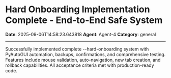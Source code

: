 # Hard Onboarding Implementation Complete - End-to-End Safe System

**Date**: 2025-09-06T14:58:23.643818
**Agent**: Agent-4
**Category**: general

---

Successfully implemented complete --hard-onboarding system with PyAutoGUI automation, backups, confirmations, and comprehensive testing. Features include mouse validation, auto-navigation, new tab creation, and rollback capabilities. All acceptance criteria met with production-ready code.
